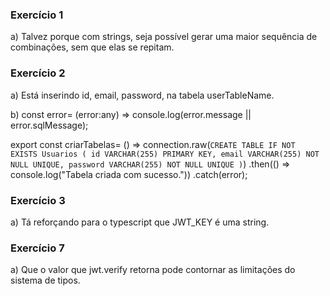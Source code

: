 ### Exercício 1

a) Talvez porque com strings, seja possível gerar uma maior sequência de combinações, sem que elas se repitam.

### Exercício 2

a) Está inserindo id, email, password, na tabela userTableName.

b)
const error= (error:any) => console.log(error.message || error.sqlMessage);

export const criarTabelas= () => connection.raw(`
    CREATE TABLE IF NOT EXISTS Usuarios (
        id VARCHAR(255) PRIMARY KEY,
        email VARCHAR(255) NOT NULL UNIQUE,
        password VARCHAR(255) NOT NULL UNIQUE
    )
`)
    .then(() => console.log("Tabela criada com sucesso."))
    .catch(error);

### Exercício 3

a) Tá reforçando para o typescript que JWT_KEY é uma string.

### Exercício 7

a) Que o valor que jwt.verify retorna pode contornar as limitações do sistema de tipos.